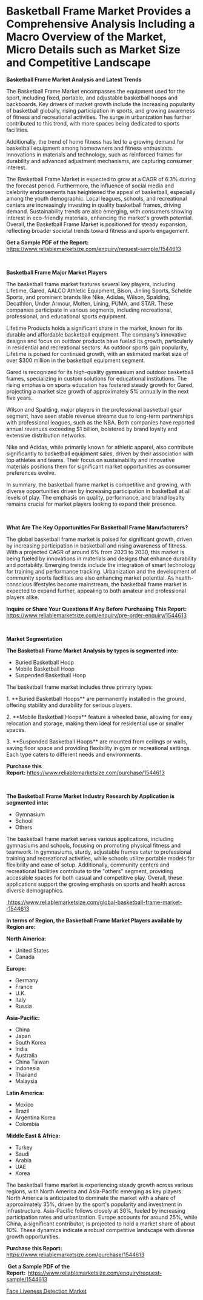 <p><h1>Basketball Frame Market Provides a Comprehensive Analysis Including a Macro Overview of the Market, Micro Details such as Market Size and Competitive Landscape</h1></p><p><strong>Basketball Frame Market Analysis and Latest Trends</strong></p>
<p><p>The Basketball Frame Market encompasses the equipment used for the sport, including fixed, portable, and adjustable basketball hoops and backboards. Key drivers of market growth include the increasing popularity of basketball globally, rising participation in sports, and growing awareness of fitness and recreational activities. The surge in urbanization has further contributed to this trend, with more spaces being dedicated to sports facilities. </p><p>Additionally, the trend of home fitness has led to a growing demand for basketball equipment among homeowners and fitness enthusiasts. Innovations in materials and technology, such as reinforced frames for durability and advanced adjustment mechanisms, are capturing consumer interest. </p><p>The Basketball Frame Market is expected to grow at a CAGR of 6.3% during the forecast period. Furthermore, the influence of social media and celebrity endorsements has heightened the appeal of basketball, especially among the youth demographic. Local leagues, schools, and recreational centers are increasingly investing in quality basketball frames, driving demand. Sustainability trends are also emerging, with consumers showing interest in eco-friendly materials, enhancing the market's growth potential. Overall, the Basketball Frame Market is positioned for steady expansion, reflecting broader societal trends toward fitness and sports engagement.</p></p>
<p><strong>Get a Sample PDF of the Report:&nbsp;</strong> <a href="https://www.reliablemarketsize.com/enquiry/request-sample/1544613?utm_campaign=2769&utm_medium=2&utm_source=Github&utm_content=ia&utm_term=04042025&utm_id=basketball-frame">https://www.reliablemarketsize.com/enquiry/request-sample/1544613</a></p>
<p>&nbsp;</p>
<p><strong>Basketball Frame Major Market Players</strong></p>
<p><p>The basketball frame market features several key players, including Lifetime, Gared, AALCO Athletic Equipment, Bison, Jinling Sports, Schelde Sports, and prominent brands like Nike, Adidas, Wilson, Spalding, Decathlon, Under Armour, Molten, Lining, PUMA, and STAR. These companies participate in various segments, including recreational, professional, and educational sports equipment.</p><p>Lifetime Products holds a significant share in the market, known for its durable and affordable basketball equipment. The company’s innovative designs and focus on outdoor products have fueled its growth, particularly in residential and recreational sectors. As outdoor sports gain popularity, Lifetime is poised for continued growth, with an estimated market size of over $300 million in the basketball equipment segment.</p><p>Gared is recognized for its high-quality gymnasium and outdoor basketball frames, specializing in custom solutions for educational institutions. The rising emphasis on sports education has fostered steady growth for Gared, projecting a market size growth of approximately 5% annually in the next five years.</p><p>Wilson and Spalding, major players in the professional basketball gear segment, have seen stable revenue streams due to long-term partnerships with professional leagues, such as the NBA. Both companies have reported annual revenues exceeding $1 billion, bolstered by brand loyalty and extensive distribution networks.</p><p>Nike and Adidas, while primarily known for athletic apparel, also contribute significantly to basketball equipment sales, driven by their association with top athletes and teams. Their focus on sustainability and innovative materials positions them for significant market opportunities as consumer preferences evolve.</p><p>In summary, the basketball frame market is competitive and growing, with diverse opportunities driven by increasing participation in basketball at all levels of play. The emphasis on quality, performance, and brand loyalty remains crucial for market players looking to expand their presence.</p></p>
<p>&nbsp;</p>
<p><strong>What Are The Key Opportunities For Basketball Frame Manufacturers?</strong></p>
<p><p>The global basketball frame market is poised for significant growth, driven by increasing participation in basketball and rising awareness of fitness. With a projected CAGR of around 6% from 2023 to 2030, this market is being fueled by innovations in materials and designs that enhance durability and portability. Emerging trends include the integration of smart technology for training and performance tracking. Urbanization and the development of community sports facilities are also enhancing market potential. As health-conscious lifestyles become mainstream, the basketball frame market is expected to expand further, appealing to both amateur and professional players alike.</p></p>
<p><strong>Inquire or Share Your Questions If Any Before Purchasing This Report:</strong> <a href="https://www.reliablemarketsize.com/enquiry/pre-order-enquiry/1544613?utm_campaign=2769&utm_medium=2&utm_source=Github&utm_content=ia&utm_term=04042025&utm_id=basketball-frame">https://www.reliablemarketsize.com/enquiry/pre-order-enquiry/1544613</a></p>
<p>&nbsp;</p>
<p><strong>Market Segmentation</strong></p>
<p><strong>The Basketball Frame Market Analysis by types is segmented into:</strong></p>
<p><ul><li>Buried Basketball Hoop</li><li>Mobile Basketball Hoop</li><li>Suspended Basketball Hoop</li></ul></p>
<p><p>The basketball frame market includes three primary types: </p><p>1. **Buried Basketball Hoops** are permanently installed in the ground, offering stability and durability for serious players. </p><p>2. **Mobile Basketball Hoops** feature a wheeled base, allowing for easy relocation and storage, making them ideal for residential use or smaller spaces. </p><p>3. **Suspended Basketball Hoops** are mounted from ceilings or walls, saving floor space and providing flexibility in gym or recreational settings. Each type caters to different needs and environments.</p></p>
<p><strong>Purchase this Report:&nbsp;</strong><a href="https://www.reliablemarketsize.com/purchase/1544613?utm_campaign=2769&utm_medium=2&utm_source=Github&utm_content=ia&utm_term=04042025&utm_id=basketball-frame">https://www.reliablemarketsize.com/purchase/1544613</a></p>
<p>&nbsp;</p>
<p><strong>The Basketball Frame Market Industry Research by Application is segmented into:</strong></p>
<p><ul><li>Gymnasium</li><li>School</li><li>Others</li></ul></p>
<p><p>The basketball frame market serves various applications, including gymnasiums and schools, focusing on promoting physical fitness and teamwork. In gymnasiums, sturdy, adjustable frames cater to professional training and recreational activities, while schools utilize portable models for flexibility and ease of setup. Additionally, community centers and recreational facilities contribute to the "others" segment, providing accessible spaces for both casual and competitive play. Overall, these applications support the growing emphasis on sports and health across diverse demographics.</p></p>
<p><a href="https://www.reliablemarketsize.com/global-basketball-frame-market-r1544613?utm_campaign=2769&utm_medium=2&utm_source=Github&utm_content=ia&utm_term=04042025&utm_id=basketball-frame">&nbsp;https://www.reliablemarketsize.com/global-basketball-frame-market-r1544613</a></p>
<p><strong>In terms of Region, the Basketball Frame Market Players available by Region are:</strong></p>
<p>
    <p> <strong> North America: </strong>
        <ul>
            <li>United States</li>
            <li>Canada</li>
        </ul>
        </p> 
    <p> <strong> Europe: </strong>
        <ul>
            <li>Germany</li>
            <li>France</li>
            <li>U.K.</li>
            <li>Italy</li>
            <li>Russia</li>
        </ul>
        </p> 
    <p> <strong> Asia-Pacific: </strong>
        <ul>
            <li>China</li>
            <li>Japan</li>
            <li>South Korea</li>
            <li>India</li>
            <li>Australia</li>
            <li>China Taiwan</li>
            <li>Indonesia</li>
            <li>Thailand</li>
            <li>Malaysia</li>
        </ul>
        </p> 
    <p> <strong> Latin America: </strong>
        <ul>
            <li>Mexico</li>
            <li>Brazil</li>
            <li>Argentina Korea</li>
            <li>Colombia</li>
        </ul>
        </p> 
    <p> <strong> Middle East & Africa: </strong>
        <ul>
            <li>Turkey</li>
            <li>Saudi</li>
            <li>Arabia</li>
            <li>UAE</li>
            <li>Korea</li>
        </ul>
    </p>
    </p>
<p><p>The basketball frame market is experiencing steady growth across various regions, with North America and Asia-Pacific emerging as key players. North America is anticipated to dominate the market with a share of approximately 35%, driven by the sport's popularity and investment in infrastructure. Asia-Pacific follows closely at 30%, fueled by increasing participation rates and urbanization. Europe accounts for around 25%, while China, a significant contributor, is projected to hold a market share of about 10%. These dynamics indicate a robust competitive landscape with diverse growth opportunities.</p></p>
<p><strong>Purchase this Report: </strong><a href="https://www.reliablemarketsize.com/purchase/1544613?utm_campaign=2769&utm_medium=2&utm_source=Github&utm_content=ia&utm_term=04042025&utm_id=basketball-frame">https://www.reliablemarketsize.com/purchase/1544613</a></p>
<p>&nbsp;<strong>Get a Sample PDF of the Report:&nbsp;&nbsp;</strong><a href="https://www.reliablemarketsize.com/enquiry/request-sample/1544613?utm_campaign=2769&utm_medium=2&utm_source=Github&utm_content=ia&utm_term=04042025&utm_id=basketball-frame">https://www.reliablemarketsize.com/enquiry/request-sample/1544613</a></p>
<p><strong></strong></p>
<p><p><a href="https://github.com/organophelia8282/Market-Research-Report-List-1/blob/main/face-liveness-detection-market.md?utm_campaign=2769&utm_medium=2&utm_source=Github&utm_content=ia&utm_term=04042025&utm_id=basketball-frame">Face Liveness Detection Market</a></p></p>